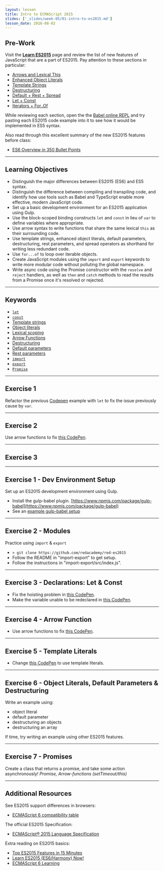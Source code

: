 ```yaml
---
layout: lesson
title: Intro to ECMAScript 2015
slides: ['_slides/week-05/01-intro-to-es2015.md']
lesson_date: 2016-08-02
---
```


## Pre-Work

Visit the **[Learn ES2015](https://babeljs.io/docs/learn-es2015/)** page and review the list of new features of JavaScript that are a part of ES2015. Pay attention to these sections in particular:

- [Arrows and Lexical This](https://babeljs.io/docs/learn-es2015/#arrows-and-lexical-this)
- [Enhanced Object Literals](https://babeljs.io/docs/learn-es2015/#enhanced-object-literals)
- [Template Strings](https://babeljs.io/docs/learn-es2015/#template-strings)
- [Destructuring](https://babeljs.io/docs/learn-es2015/#destructuring)
- [Default + Rest + Spread](https://babeljs.io/docs/learn-es2015/#default--rest--spread)
- [Let + Const](https://babeljs.io/docs/learn-es2015/#let--const)
- [Iterators + For..Of](https://babeljs.io/docs/learn-es2015/#iterators--forof)

While reviewing each section, open the the [Babel online REPL](http://babeljs.io/repl/) and try pasting each ES2015 code example into it to see how it would be implemented in ES5 syntax.

Also read through this excellent summary of the new ES2015 features before class:

- [ES6 Overview in 350 Bullet Points](https://github.com/bevacqua/es6)

---

## Learning Objectives

- Distinguish the major differences between ES2015 (ES6) and ES5 syntax.
- Distinguish the difference between compiling and transpiling code, and identify how use tools such as Babel and TypeScript enable more effective, modern JavaScript code.
- Set up a basic development environment for an ES2015 application using Gulp.
- Use the block-scoped binding constructs `let` and `const` in lieu of `var` to define variables where appropriate.
- Use arrow syntax to write functions that share the same lexical `this` as their surrounding code.
- Use template strings, enhanced object literals, default parameters, destructuring, rest parameters, and spread operators as shorthand for writing less redundant code.
- Use `for...of` to loop over iterable objects.
- Create JavaScript modules using the `import` and `export` keywords to write more modular code without polluting the global namespace.
- Write async code using the Promise constructor with the `resolve` and `reject` handlers, as well as `then` and `catch` methods to read the results from a Promise once it's resolved or rejected.

---

## Keywords

- [`let`](https://developer.mozilla.org/en-US/docs/Web/JavaScript/Reference/Statements/let)
- [`const`](https://developer.mozilla.org/en-US/docs/Web/JavaScript/Reference/Statements/const)
- [Template strings](https://developer.mozilla.org/en-US/docs/Web/JavaScript/Reference/Template_literals)
- [Object literals](https://developer.mozilla.org/en-US/docs/Web/JavaScript/Guide/Grammar_and_types#Object_literals)
- [Lexical scoping](https://developer.mozilla.org/en/docs/Web/JavaScript/Closures)
- [Arrow Functions](https://developer.mozilla.org/en/docs/Web/JavaScript/Reference/Functions/Arrow_functions)
- [Destructuring](https://developer.mozilla.org/en/docs/Web/JavaScript/Reference/Operators/Destructuring_assignment)
- [Default parameters](https://developer.mozilla.org/en-US/docs/Web/JavaScript/Reference/Functions/Default_parameters)
- [Rest parameters](https://developer.mozilla.org/en-US/docs/Web/JavaScript/Reference/Functions/rest_parameters)
- [`import`](https://developer.mozilla.org/en-US/docs/Web/JavaScript/Reference/Statements/import)
- [`export`](https://developer.mozilla.org/en-US/docs/Web/JavaScript/Reference/Statements/export)
- [`Promise`](https://developer.mozilla.org/en-US/docs/Web/JavaScript/Reference/Global_Objects/Promise)

---

## Exercise 1

Refactor the previous [Codepen](http://codepen.io/redacademy/pen/pyZpqV) example with `let` to fix the issue previously cause by `var`.

---

## Exercise 2

Use arrow functions to fix [this CodePen](http://codepen.io/redacademy/pen/mPjXVW).

---

## Exercise 3






---

## Exercise 1 - Dev Environment Setup

Set up an ES2015 development environment using Gulp.

- Install the gulp-babel plugin. [https://www.npmjs.com/package/gulp-babel](https://www.npmjs.com/package/gulp-babel)
- See an [example gulp-babel setup](https://github.com/redacademy/red-gulp-babel)
---

## Exercise 2 - Modules
Practice using `import` & `export`
- `> git clone https://github.com/redacademy/red-es2015`
- Follow the README in "import-export" to get setup.
- Follow the instructions in "import-export/src/index.js".

---

## Exercise 3 - Declarations: Let & Const
- Fix the hoisting problem in [this CodePen](http://codepen.io/redacademy/pen/pyZpqV).
- Make the variable unable to be redeclared in [this CodePen](http://codepen.io/redacademy/pen/jqpYoz).

---

## Exercise 4 - Arrow Function
- Use arrow functions to fix [this CodePen](http://codepen.io/redacademy/pen/mPjXVW).

---

## Exercise 5 - Template Literals
- Change [this CodePen](http://codepen.io/redacademy/pen/PNBQvB) to use template literals.

---

## Exercise 6 - Object Literals, Default Parameters & Destructuring
Write an example using:
 - object literal
 - default parameter
 - destructuring an objects
 - destructuring an array

If time, try writing an example using other ES2015 features.

---

## Exercise 7 - Promises
Create a class that returns a promise, and take some action asynchronously!
*Promise, Arrow-functions (setTimeout/this)*

---

## Additional Resources

See ES2015 support differences in browsers:

- [ECMAScript 6 compatibility table](http://kangax.github.io/compat-table/es6/)

The official ES2015 Specification:

- [ECMAScript® 2015 Language Specification](http://www.ecma-international.org/ecma-262/6.0/)

Extra reading on ES2015 basics:

- [Top ES2015 Features in 15 Minutes](https://kadira.io/blog/other/top-es2015-features-in-15-minutes)
- [Learn ES2015 (ES6/Harmony) Now!](http://learnharmony.org/)
- [ECMAScript 6 Learning](https://github.com/ericdouglas/ES6-Learning)
